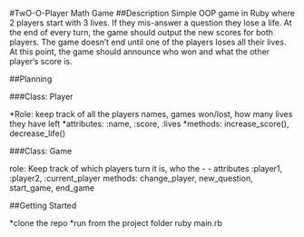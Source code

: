 #TwO-O-Player Math Game
##Description
Simple OOP game in Ruby where 2 players start with 3 lives. If they mis-answer a question they lose a life. At the end of every turn, the game should output the new scores for both players. The game doesn’t end until one of the players loses all their lives. At this point, the game should announce who won and what the other player’s score is.

##Planning

###Class: Player

*Role: keep track of all the players names, games won/lost, how many lives they have left
*attributes: :name, :score, :lives
*methods: increase_score(), decrease_life()

###Class: Game

role: Keep track of which players turn it is, who the - - attributes :player1, :player2, :current_player
methods: change_player, new_question, start_game, end_game

##Getting Started

*clone the repo
*run from the project folder ruby main.rb
